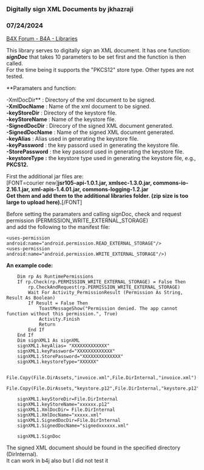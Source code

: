 ### Digitally sign XML Documents by jkhazraji
### 07/24/2024
[B4X Forum - B4A - Libraries](https://www.b4x.com/android/forum/threads/162245/)

This library serves to digitally sign an XML document. It has one function: ***signDoc*** that takes 10 parameters to be set first and the function is then called.  
For the time being it supports the "PKCS12" store type. Other types are not tested.  
  
**Paramaters and function:  
  
-XmlDocDir** : Directory of the xml document to be signed.  
**-XmlDocName** : Name of the xml document to be signed.  
**-keyStoreDir** : Directory of the keystore file.  
**-keyStoreName** : Name of the keystore file.  
**-SignedDocDir** : Direcory of the signed XML document generated.  
**-SignedDocName** : Name of the signed XML document generated.  
**-keyAlias** : Alias used in generating the keystore file.  
**-keyPassword** : the key passord used in generating the keystore file.  
**-StorePassword** : the key passord used in generating the keystore file.  
**-keystoreType :** the keystore type used in generating the keystore file, e.g., **PKCS12.**  
  
First the additional jar files are:  
[FONT=courier new]**jsr105-api-1.0.1.jar, xmlsec-1.3.0.jar, commons-io-2.16.1.jar, xml-apis-1.4.01.jar, commons-logging-1.2.jar  
Get them and add them to the additional libraries folder. (zip **size** is too large to upload here).**[/FONT]  
  
Before setting the paramaters and calling signDoc, check and request permission (PERMISSION\_WRITE\_EXTERNAL\_STORAGE)  
and add the following to the manifest file:  

```B4X
<uses-permission android:name="android.permission.READ_EXTERNAL_STORAGE"/>  
<uses-permission android:name="android.permission.WRITE_EXTERNAL_STORAGE"/>)
```

  
  
**An example code:**  
  

```B4X
    Dim rp As RuntimePermissions  
    If rp.Check(rp.PERMISSION_WRITE_EXTERNAL_STORAGE) = False Then  
        rp.CheckAndRequest(rp.PERMISSION_WRITE_EXTERNAL_STORAGE)  
        Wait For Activity_PermissionResult (Permission As String, Result As Boolean)  
        If Result = False Then  
            ToastMessageShow("Permission denied. The app cannot function without this permission.", True)  
            Activity.Finish  
            Return  
        End If  
    End If  
    Dim signXML1 As signXML  
    signXML1.keyAlias= "XXXXXXXXXXXXX"  
    signXML1.keyPassword="XXXXXXXXXXXXX"  
    signXML1.StorePassword="XXXXXXXXXXXXXX"  
    signXML1.keystoreType="XXXXXX"  
     
    File.Copy(File.DirAssets,"invoice.xml",File.DirInternal,"invoice.xml")  
    File.Copy(File.DirAssets,"keystore.p12",File.DirInternal,"keystore.p12")  
     
    signXML1.keyStoreDir=File.DirInternal  
    signXML1.keyStoreName="xxxxxx.p12"  
    signXML1.XmlDocDir= File.DirInternal  
    signXML1.XmlDocName="xxxxx.xml"  
    signXML1.SignedDocDir=File.DirInternal  
    signXML1.SignedDocName="signedxxxxxx.xml"  
     
    signXML1.SignDoc
```

  
The signed XML document should be found in the specified directory (DirInternal).  
It can work in b4j also but I did not test it